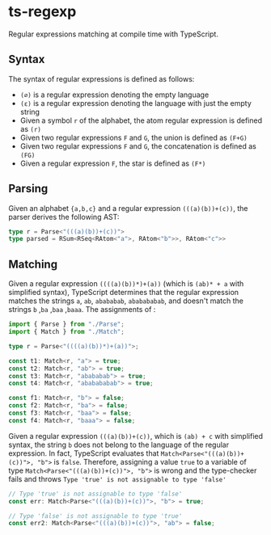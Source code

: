 # ts-regexp
Regular expressions matching at compile time with TypeScript.

## Syntax
The syntax of regular expressions is defined as follows:
- `(∅)` is a regular expression denoting the empty language
- `(ε)` is a regular expression denoting the language with just the empty string
- Given a symbol `r` of the alphabet, the atom regular expression is defined as `(r)`
- Given two regular expressions `F` and `G`, the union is defined as `(F+G)`
- Given two regular expressions `F` and `G`, the concatenation is defined as `(FG)`
- Given a regular expression `F`, the star is defined as `(F*)`


## Parsing
Given an alphabet `{a,b,c}` and a regular expression `(((a)(b))+(c))`, the parser derives the following AST:
```ts
type r = Parse<"(((a)(b))+(c))">
type parsed = RSum<RSeq<RAtom<"a">, RAtom<"b">>, RAtom<"c">>
```

## Matching
Given a regular expression `((((a)(b))*)+(a))` (which is `(ab)* + a` with simplified syntax), TypeScript determines that the regular expression matches the strings `a`, `ab`, `abababab`, `ababababab`, and doesn't match the strings `b` ,`ba` ,`baa` ,`baaa`. 
The assignments of :
```ts
import { Parse } from "./Parse";
import { Match } from "./Match";

type r = Parse<"((((a)(b))*)+(a))">;

const t1: Match<r, "a"> = true;
const t2: Match<r, "ab"> = true;
const t3: Match<r, "abababab"> = true;
const t4: Match<r, "ababababab"> = true;

const f1: Match<r, "b"> = false;
const f2: Match<r, "ba"> = false;
const f3: Match<r, "baa"> = false;
const f4: Match<r, "baaa"> = false;
```

Given a regular expression `(((a)(b))+(c))`, which is `(ab) + c` with simplified syntax, the string `b` does not belong to the language of the regular expression. In fact, TypeScript evaluates that `Match<Parse<"(((a)(b))+(c))">, "b">` is `false`. 
Therefore, assigning a value `true` to a variable of type `Match<Parse<"(((a)(b))+(c))">, "b">` is wrong and the type-checker fails and throws `Type 'true' is not assignable to type 'false'`
```ts
// Type 'true' is not assignable to type 'false'
const err: Match<Parse<"(((a)(b))+(c))">, "b"> = true; 

// Type 'false' is not assignable to type 'true'
const err2: Match<Parse<"(((a)(b))+(c))">, "ab"> = false; 
```